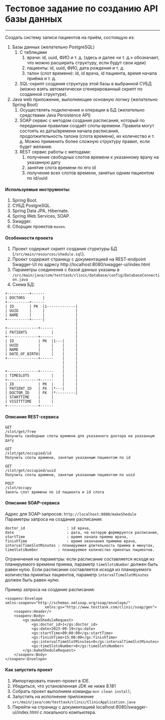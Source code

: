 # Тестовое задание по созданию API базы данных
---
Создать систему записи пациентов на приём, состоящую из:
1. Базы данных (желательно PostgreSQL)
    1. С таблицами
        1. врачи: id, uuid, ФИО и т. д. (здесь и далее «и т. д.» обозначает, что можно расширить структуру, если будут свои идеи)
        2. пациенты: id, uuid, ФИО, дата рождения и т. д.
        3. талон (слот времени): id, id врача, id пациента, время начала приёма и т. д.
    2. SQL-скрипт создания структура этой базы в выбранной СУБД (можно взять автоматически сгенерированный скрипт по созданной структуре).
2. Java web приложение, выполняющее основную логику (желательно Spring Boot)
    1. Осуществлять подключение и операции в БД (желательно средствами Java Persistence API)
    2. SOAP сервис с методом создания расписания, который по переданным правилам создаёт слоты времени. Правила могут состоять из даты/времени начала расписания, продолжительность талона (слота времени), их количество и т. д. Можно применить более сложную структуру правил, если будет желание.
    3. REST сервис работы с методами:
        1. получение свободных слотов времени к указанному врачу на указанную дату
        2. занятие слота времени по его id
        3. получение всех слотов времени, занятых одним пациентом по id/uuid

#### Используемые инструменты:
1. Spring Boot.
2. СУБД PostgreSQL.
3. Spring Data JPA, Hibernate.
4. Spring Web Services, SOAP. 
4. Swagger.
5. Сборщик проектов `maven`.

#### Особенности проекта
1. Проект содержит скрипт создания стурктуры БД (`/src/main/resources/shedule.sql`).
2. Проект содержит страницу с документацией на REST-endpoint Swagger-UI по адресу http://localhost:8080/swagger-ui/index.html
3. Параметры соединения с базой данных указаны в `/src/main/java/com/testtask/clinic/database/config/DatabaseConnection.java`
4. Схема БД:

```
+----------+------
| DOCTORS        |
+----------+------
| ID       | PK  |1-------------|
| UUID     |     |              |
| NAME     |     |              |
+----------+-----|              |
                                |
+--------------+------          |
| PATIENTS           |          |
+--------------+------          |
| ID           | PK  |1---|     |
| UUID         |     |    |     |
| NAME         |     |    |     |
| DATE_OF_BIRTH|     |    |     |
+--------------+------    |     |
                          |     |
                          |     |
+--------------+------    |     |
| TIMESLOTS          |    |     |
+--------------+------    |     |
| ID           | PK  |    |     |
| PATIENT_ID   | FK  |*---|     |
| DOCTOR_ID    | FK  |*---------|
| STARTTIME    |     |
| VISITTTIME   |     |
+--------------+------

 ```
#### Описание REST-сервиса

```
GET
/slot/get/free
Получить свободные слоты времени для указанного доктора на указанную дату

GET
/slot/get/occupied/id
Получить слоты времени, занятые указанным пациентом по id

GET
/slot/get/occupied/uuid
Получить слоты времени, занятые указанным пациентом по uuid

POST
/slot/occupy
Занять слот времени по id пациента и id слота
```
#### Описание SOAP-сервиса

Адрес для SOAP-запросов:
`http://localhost:8080/makeShedule`
Параметры запроса на создание расписания:

```
doctor_id					: id врача,
date						: дата, на которую формируется расписание,
startTime					: время начала приема врача,
finishTime					: время окончания примема врача,
intervalTimeSlotMinutes	: планируемая длительность приема в минутах,
timeSlotsNumber			: планируемое количество принятых пациентов.
```
Ограничения на параметры: если расписание составляется исходя из планируемого времени приема, параметр `timeSlotsNumber` должен быть равен нулю. Если расписание составляется исходя из планируемого количества принятых пациентов, параметр `intervalTimeSlotMinutes` должен быть равен нулю.

Пример запроса на создание расписания:

```
<soapenv:Envelope xmlns:soapenv="http://schemas.xmlsoap.org/soap/envelope/"
                  xmlns:gs="http://www.testtask.com/clinic/soap/gen">
    <soapenv:Header/>
    <soapenv:Body>
        <gs:makeSheduleRequest>
            <gs:doctor_id>1</gs:doctor_id>
            <gs:date>2023-09-19</gs:date>
            <gs:startTime>09:00:00</gs:startTime>
            <gs:finishTime>15:00:00</gs:finishTime>
            <gs:intervalTimeSlotMinutes>0</gs:intervalTimeSlotMinutes>
            <gs:timeSlotsNumber>8</gs:timeSlotsNumber>
        </gs:makeSheduleRequest>
    </soapenv:Body>
</soapenv:Envelope>
```

#### Как запустить проект

1. Импортировать maven-проект в IDE.
2. Убедиться, что установленная JDK не ниже 8.181
3. Собрать проект выполнием команды `mvn clean install`;
4. Запустить на исполнение приложение `src/main/java/com/testtask/clinic/ClinicApplication.java`
5. Перейти на страницу с документацией localhost:8080/swagger-ui/index.html с локального компьютера.
